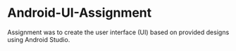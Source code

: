# Android-UI-Assignment
Assignment was to create the user interface (UI) based on provided designs using Android Studio.
